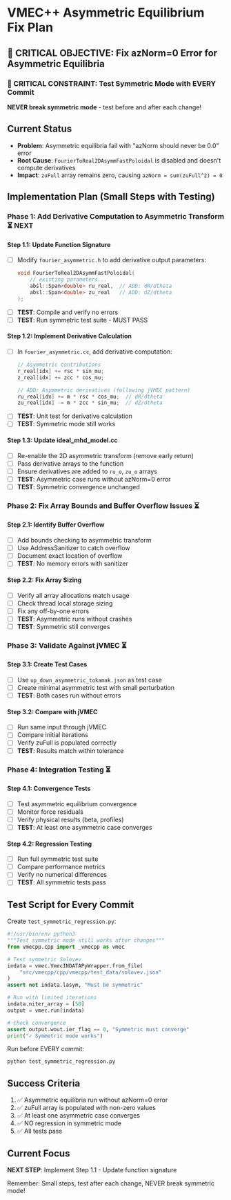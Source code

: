 # VMEC++ Asymmetric Equilibrium Fix Plan

## 🎯 CRITICAL OBJECTIVE: Fix azNorm=0 Error for Asymmetric Equilibria

### 🚨 CRITICAL CONSTRAINT: Test Symmetric Mode with EVERY Commit
**NEVER break symmetric mode** - test before and after each change!

## Current Status
- **Problem**: Asymmetric equilibria fail with "azNorm should never be 0.0" error
- **Root Cause**: `FourierToReal2DAsymmFastPoloidal` is disabled and doesn't compute derivatives
- **Impact**: `zuFull` array remains zero, causing `azNorm = sum(zuFull^2) = 0`

## Implementation Plan (Small Steps with Testing)

### Phase 1: Add Derivative Computation to Asymmetric Transform ⏳ NEXT

#### Step 1.1: Update Function Signature
- [ ] Modify `fourier_asymmetric.h` to add derivative output parameters:
  ```cpp
  void FourierToReal2DAsymmFastPoloidal(
      // existing parameters...
      absl::Span<double> ru_real,  // ADD: dR/dtheta
      absl::Span<double> zu_real   // ADD: dZ/dtheta
  );
  ```
- [ ] **TEST**: Compile and verify no errors
- [ ] **TEST**: Run symmetric test suite - MUST PASS

#### Step 1.2: Implement Derivative Calculation
- [ ] In `fourier_asymmetric.cc`, add derivative computation:
  ```cpp
  // Asymmetric contributions
  r_real[idx] += rsc * sin_mu;
  z_real[idx] += zcc * cos_mu;
  
  // ADD: Asymmetric derivatives (following jVMEC pattern)
  ru_real[idx] += m * rsc * cos_mu;  // dR/dtheta
  zu_real[idx] -= m * zcc * sin_mu;  // dZ/dtheta
  ```
- [ ] **TEST**: Unit test for derivative calculation
- [ ] **TEST**: Symmetric mode still works

#### Step 1.3: Update ideal_mhd_model.cc
- [ ] Re-enable the 2D asymmetric transform (remove early return)
- [ ] Pass derivative arrays to the function
- [ ] Ensure derivatives are added to `ru_o`, `zu_o` arrays
- [ ] **TEST**: Asymmetric case runs without azNorm=0 error
- [ ] **TEST**: Symmetric convergence unchanged

### Phase 2: Fix Array Bounds and Buffer Overflow Issues ⏳

#### Step 2.1: Identify Buffer Overflow
- [ ] Add bounds checking to asymmetric transform
- [ ] Use AddressSanitizer to catch overflow
- [ ] Document exact location of overflow
- [ ] **TEST**: No memory errors with sanitizer

#### Step 2.2: Fix Array Sizing
- [ ] Verify all array allocations match usage
- [ ] Check thread local storage sizing
- [ ] Fix any off-by-one errors
- [ ] **TEST**: Asymmetric runs without crashes
- [ ] **TEST**: Symmetric still converges

### Phase 3: Validate Against jVMEC ⏳

#### Step 3.1: Create Test Cases
- [ ] Use `up_down_asymmetric_tokamak.json` as test case
- [ ] Create minimal asymmetric test with small perturbation
- [ ] **TEST**: Both cases run without errors

#### Step 3.2: Compare with jVMEC
- [ ] Run same input through jVMEC
- [ ] Compare initial iterations
- [ ] Verify zuFull is populated correctly
- [ ] **TEST**: Results match within tolerance

### Phase 4: Integration Testing ⏳

#### Step 4.1: Convergence Tests
- [ ] Test asymmetric equilibrium convergence
- [ ] Monitor force residuals
- [ ] Verify physical results (beta, profiles)
- [ ] **TEST**: At least one asymmetric case converges

#### Step 4.2: Regression Testing
- [ ] Run full symmetric test suite
- [ ] Compare performance metrics
- [ ] Verify no numerical differences
- [ ] **TEST**: All symmetric tests pass

## Test Script for Every Commit

Create `test_symmetric_regression.py`:
```python
#!/usr/bin/env python3
"""Test symmetric mode still works after changes"""
from vmecpp.cpp import _vmecpp as vmec

# Test symmetric Solovev
indata = vmec.VmecINDATAPyWrapper.from_file(
    "src/vmecpp/cpp/vmecpp/test_data/solovev.json"
)
assert not indata.lasym, "Must be symmetric"

# Run with limited iterations
indata.niter_array = [50]
output = vmec.run(indata)

# Check convergence
assert output.wout.ier_flag == 0, "Symmetric must converge"
print("✓ Symmetric mode works")
```

Run before EVERY commit:
```bash
python test_symmetric_regression.py
```

## Success Criteria
1. ✅ Asymmetric equilibria run without azNorm=0 error
2. ✅ zuFull array is populated with non-zero values
3. ✅ At least one asymmetric case converges
4. ✅ NO regression in symmetric mode
5. ✅ All tests pass

## Current Focus
**NEXT STEP**: Implement Step 1.1 - Update function signature

Remember: Small steps, test after each change, NEVER break symmetric mode!
